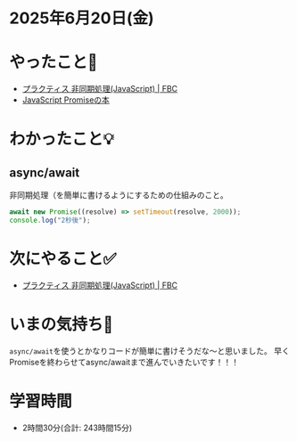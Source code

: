 # 2025年6月20日(金)

# やったこと📝

- [プラクティス 非同期処理\(JavaScript\) \| FBC](https://bootcamp.fjord.jp/practices/204)
- [JavaScript Promiseの本](https://azu.github.io/promises-book/#ch2-promise.then)

# わかったこと💡

## async/await
非同期処理（を簡単に書けるようにするための仕組みのこと。

```javascript
await new Promise((resolve) => setTimeout(resolve, 2000));
console.log("2秒後");
```
# 次にやること✅

- [プラクティス 非同期処理\(JavaScript\) \| FBC](https://bootcamp.fjord.jp/practices/204)

# いまの気持ち🫶

`async/await`を使うとかなりコードが簡単に書けそうだな〜と思いました。
早くPromiseを終わらせてasync/awaitまで進んでいきたいです！！！

# 学習時間

- 2時間30分(合計: 243時間15分)
